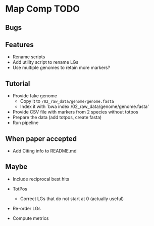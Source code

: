 # Map Comp TODO

## Bugs

## Features

- Rename scripts
- Add utility script to rename LGs
- Use multiple genomes to retain more markers?

## Tutorial
- Provide fake genome
  - Copy it to `/02_raw_data/genome/genome.fasta`
  - Index it with `bwa index /02_raw_data/genome/genome.fasta'
- Provide CSV file with markers from 2 species without totpos
- Prepare the data (add totpos, create fasta)
- Run pipeline

## When paper accepted

- Add Citing info to README.md

## Maybe

- Include reciprocal best hits

- TotPos
  - Correct LGs that do not start at 0 (actually useful)

- Re-order LGs
- Compute metrics
